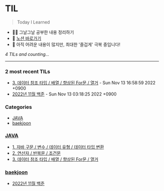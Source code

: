 # TIL
> Today I Learned

- ✍🏻 그날그날 공부한 내용 정리하기
- 📑 [노션 바로가기](https://6suk.notion.site/d8178c919339498ca4d8a80ef05734f2?v=0cd23c88e74b4c68ab86275323f42f88)
- 🐣 아직 어려운 내용이 많지만, 최대한 '즐겁게' 극복 중입니다!


_4 TILs and counting..._

---

### 2 most recent TILs

- [3. 데이터 참조 타입 / 배열 / 향상된 For문 / 열거](JAVA/3.데이터참조타입_배열_향상된For문_열거.md) - Sun Nov 13 16:58:59 2022 +0900
- [2022년 11월 백준](baekjoon/baekjoon-2022-11.md) - Sun Nov 13 03:18:25 2022 +0900

### Categories

- [JAVA](#JAVA)
- [baekjoon](#baekjoon)

### [JAVA](#JAVA)
- [1. 자바 구문 / 변수 / 데이터 유형 / 데이터 타입 변환](JAVA/1.JAVA기초.md)
- [2. 연산자 / 반복문 / 조건문](JAVA/2.연산자_반복문_조건문.md)
- [3. 데이터 참조 타입 / 배열 / 향상된 For문 / 열거](JAVA/3.데이터참조타입_배열_향상된For문_열거.md)

### [baekjoon](#baekjoon)
- [2022년 11월 백준](baekjoon/baekjoon-2022-11.md)

[1]: https://simonwillison.net/2020/Apr/20/self-rewriting-readme/
[2]: https://github.com/jbranchaud/til

